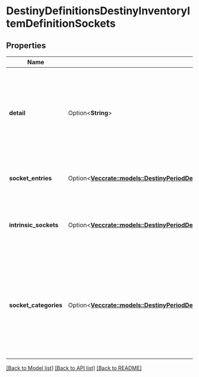 # DestinyDefinitionsDestinyInventoryItemDefinitionSockets

## Properties

Name | Type | Description | Notes
------------ | ------------- | ------------- | -------------
**detail** | Option<**String**> | This was supposed to be a string that would give per-item details about sockets. In practice, it turns out that all this ever has is the localized word \"details\". ... that's lame, but perhaps it will become something cool in the future. | [optional]
**socket_entries** | Option<[**Vec<crate::models::DestinyPeriodDefinitionsPeriodDestinyItemSocketEntryDefinition>**](Destiny.Definitions.DestinyItemSocketEntryDefinition.md)> | Each non-intrinsic (or mutable) socket on an item is defined here. Check inside for more info. | [optional]
**intrinsic_sockets** | Option<[**Vec<crate::models::DestinyPeriodDefinitionsPeriodDestinyItemIntrinsicSocketEntryDefinition>**](Destiny.Definitions.DestinyItemIntrinsicSocketEntryDefinition.md)> | Each intrinsic (or immutable/permanent) socket on an item is defined here, along with the plug that is permanently affixed to the socket. | [optional]
**socket_categories** | Option<[**Vec<crate::models::DestinyPeriodDefinitionsPeriodDestinyItemSocketCategoryDefinition>**](Destiny.Definitions.DestinyItemSocketCategoryDefinition.md)> | A convenience property, that refers to the sockets in the \"sockets\" property, pre-grouped by category and ordered in the manner that they should be grouped in the UI. You could form this yourself with the existing data, but why would you want to? Enjoy life man. | [optional]

[[Back to Model list]](../README.md#documentation-for-models) [[Back to API list]](../README.md#documentation-for-api-endpoints) [[Back to README]](../README.md)



